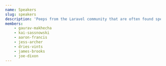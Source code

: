 ```yaml
---
name: Speakers
slug: speakers
description: 'Peeps from the Laravel community that are often found speaking at conferences, and user groups.'
members:
    - gaurav-makhecha
    - kai-sassnowski
    - aaron-francis
    - jess-archer
    - dries-vints
    - james-brooks
    - joe-dixon
---
```

